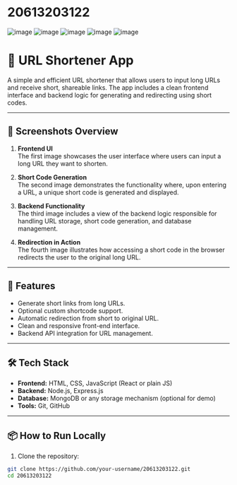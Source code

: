 # 20613203122
![image](https://github.com/user-attachments/assets/8706c6dc-d2b4-473d-900a-4eb7b0102d03)
![image](https://github.com/user-attachments/assets/04c33b36-7302-4180-95a1-cd2057871f89)
![image](https://github.com/user-attachments/assets/1e4bc066-9b96-4957-8996-028cb7d9eef5)
![image](https://github.com/user-attachments/assets/6a6f8300-2545-4c8b-a037-4f0fe1462275)
![image](https://github.com/user-attachments/assets/5c46de50-f7e0-4024-a8da-14394d949c40)

# 🔗 URL Shortener App

A simple and efficient URL shortener that allows users to input long URLs and receive short, shareable links. The app includes a clean frontend interface and backend logic for generating and redirecting using short codes.

---

## 📸 Screenshots Overview

1. **Frontend UI**  
   The first image showcases the user interface where users can input a long URL they want to shorten.

2. **Short Code Generation**  
   The second image demonstrates the functionality where, upon entering a URL, a unique short code is generated and displayed.

3. **Backend Functionality**  
   The third image includes a view of the backend logic responsible for handling URL storage, short code generation, and database management.

4. **Redirection in Action**  
   The fourth image illustrates how accessing a short code in the browser redirects the user to the original long URL.

---

## 🚀 Features

- Generate short links from long URLs.
- Optional custom shortcode support.
- Automatic redirection from short to original URL.
- Clean and responsive front-end interface.
- Backend API integration for URL management.

---

## 🛠️ Tech Stack

- **Frontend:** HTML, CSS, JavaScript (React or plain JS)
- **Backend:** Node.js, Express.js
- **Database:** MongoDB or any storage mechanism (optional for demo)
- **Tools:** Git, GitHub

---

## 📦 How to Run Locally

1. Clone the repository:

```bash
git clone https://github.com/your-username/20613203122.git
cd 20613203122
